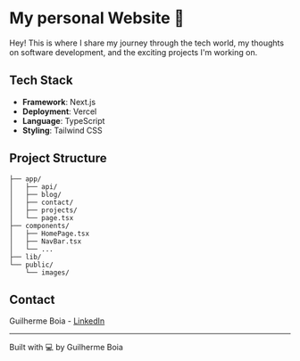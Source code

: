 # My personal Website 💙

Hey! This is where I share my journey through the tech world, my thoughts on software development, and the exciting projects I'm working on.

## Tech Stack

- **Framework**: Next.js
- **Deployment**: Vercel
- **Language**: TypeScript
- **Styling**: Tailwind CSS

## Project Structure

```
├── app/
│   ├── api/
│   ├── blog/
│   ├── contact/
│   ├── projects/
│   └── page.tsx
├── components/
│   ├── HomePage.tsx
│   ├── NavBar.tsx
│   └── ...
├── lib/
└── public/
    └── images/
```

## Contact

Guilherme Boia - [LinkedIn](https://www.linkedin.com/in/guilhermeboia/)

---

Built with 💻 by Guilherme Boia
